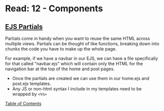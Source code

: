 # Read: 12 - Components

## [EJS Partials](https://medium.com/@henslejoseph/ejs-partials-f6f102cb7433)

Partials come in handy when you want to reuse the same HTML across multiple views.
Partials can be thought of like functions, breaking down into chunks the code you have to make up the whole page. 

For example, if we have a navbar in our EJS, we can have a file specifically for that called "navbar.ejs" which will contain only the HTML for the navigation bar at the top of the home and post pages. 
- Once the partials are created we can use them in our home.ejs and post.ejs templates. 
- Any JS or non-html syntax I include in my templates need to be wrapped by ```<%%>``` 



[Table of Contents](../index.md)